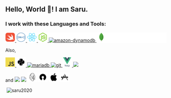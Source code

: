 ## Hello, World 👋! I am Saru.

### I work with these Languages and Tools:

<!-- <h3 align="left">Languages and Tools:</h3> -->
<p align="left" style="background-color:#fff">
<a href="https://developer.apple.com/swift/" target="_blank"> <img src="https://raw.githubusercontent.com/devicons/devicon/master/icons/swift/swift-original.svg" alt="swift" width="30" height="30"/> </a>
<a href="https://developer.apple.com/library/archive/documentation/Cocoa/Conceptual/ProgrammingWithObjectiveC/Introduction/Introduction.html" target="_blank"> <img src="https://raw.githubusercontent.com/devicons/devicon/master/icons/objectivec/objectivec-plain.svg" alt="objectivec" width="30" height="30"/> </a>
<a href="https://reactjs.org/" target="_blank"> <img src="https://raw.githubusercontent.com/devicons/devicon/master/icons/react/react-original.svg" alt="react" width="30" height="30"/> </a>
<a href="https://nodejs.org/" target="_blank"> <img src="https://raw.githubusercontent.com/devicons/devicon/master/icons/nodejs/nodejs-original.svg" alt="nodejs" width="30" height="30"/> </a>
<a href="https://aws.amazon.com/dynamodb/" target="_blank"> <img src="https://user-images.githubusercontent.com/1034916/194136371-5b8b1b65-bbf8-48cc-961e-e73c67ce0060.svg" alt="amazon-dynamodb" width="30" height="30"/> </a>
<a href="https://www.mongodb.com/" target="_blank"> <img src="https://raw.githubusercontent.com/devicons/devicon/master/icons/mongodb/mongodb-original.svg" alt="mongodb" width="30" height="30"/> </a>

  Also,<br/>
  
<a href="https://developer.mozilla.org/en-US/docs/Web/JavaScript" target="_blank"> <img src="https://raw.githubusercontent.com/devicons/devicon/master/icons/javascript/javascript-original.svg" alt="javascript" width="30" height="30"/> </a>
<a href="" target="_blank"> <img src="https://raw.githubusercontent.com/vorillaz/devicons/master/!SVG/python.svg" alt="python" width="30" height="30"/> </a>
<a href="https://mariadb.org/" target="_blank"> <img src="https://www.vectorlogo.zone/logos/mariadb/mariadb-icon.svg" alt="mariadb" width="30" height="30"/> </a>
<a href="https://git-scm.com/" target="_blank"> <img src="https://www.vectorlogo.zone/logos/git-scm/git-scm-icon.svg" alt="git" width="30" height="30"/> </a>
<a href="https://vuejs.org/" target="_blank"> <img src="https://raw.githubusercontent.com/devicons/devicon/master/icons/vuejs/vuejs-original-wordmark.svg" alt="vuejs" width="30" height="30"/> </a>
<a href="https://frappeframework.com/"><img height="30" src="https://raw.githubusercontent.com/frappe/frappe/develop/.github/frappe-framework-logo.svg"></a>

and 
<a href="https://aws.amazon.com/"><img height="30" src="https://raw.githubusercontent.com/vorillaz/devicons/master/!SVG/aws.svg"></a>
<a href="https://www.docker.com/"><img height="30" src="https://raw.githubusercontent.com/vorillaz/devicons/master/!SVG/docker.svg"></a>
<a href="https://www.jenkins.io/"><img height="30" src="https://raw.githubusercontent.com/vorillaz/devicons/master/!SVG/jenkins.svg"></a>
<a href="https://opensource.com/"><img height="30" src="https://raw.githubusercontent.com/vorillaz/devicons/master/!SVG/opensource.svg"></a>
<a href="https://www.apple.com/"><img height="30" src="https://raw.githubusercontent.com/vorillaz/devicons/master/!SVG/apple.svg"></a>
<a href="https://www.apple.com/app-store/"><img height="30" src="https://raw.githubusercontent.com/vorillaz/devicons/master/!SVG/appstore.svg"></a>
  

</p>



<p>&nbsp;<img align="center" src="https://github-readme-stats-sigma-five.vercel.app/api?username=saru2020&show_icons=true&theme=dark&locale=en" alt="saru2020" /></p>
